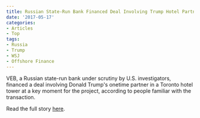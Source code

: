 ```yaml
---
title: Russian State-Run Bank Financed Deal Involving Trump Hotel Partner
date: '2017-05-17'
categories:
- Articles
- Top
tags:
- Russia
- Trump
- WSJ
- Offshore Finance
---
```

VEB, a Russian state-run bank under scrutiny by U.S. investigators, financed a deal involving Donald Trump's onetime partner in a Toronto hotel tower at a key moment for the project, according to people familiar with the transaction.

Read the full story [here](https://t.co/eBLa5LkzHF).